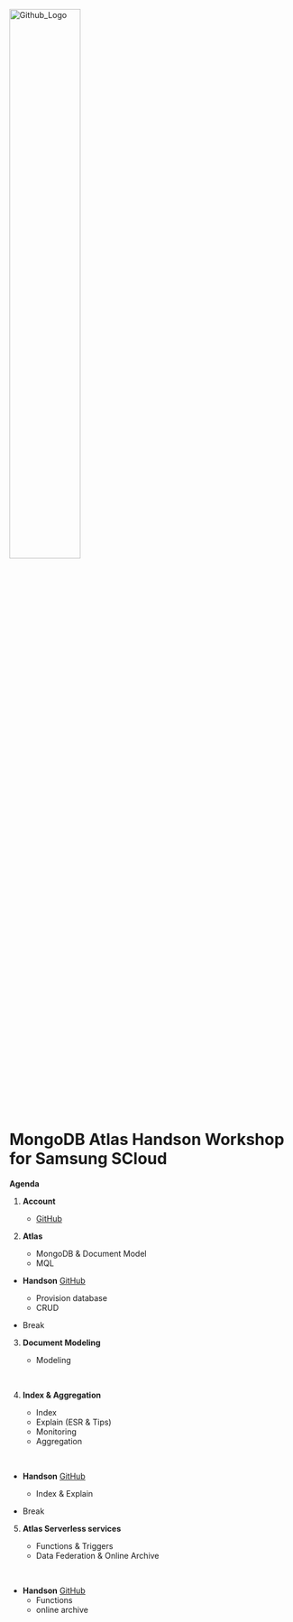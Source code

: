 <img src="https://companieslogo.com/img/orig/MDB_BIG-ad812c6c.png?t=1648915248" width="50%" title="Github_Logo"/> <br>

# MongoDB Atlas Handson Workshop for Samsung SCloud

__Agenda__


1. __Account__
    - [GitHub][0]

2.  __Atlas__
    - MongoDB & Document Model
    - MQL
 
- __Handson__ [GitHub][1]
    - Provision database
    - CRUD
     

- Break
    

3. __Document Modeling__
    - Modeling
    
      
4.  __Index & Aggregation__
    - Index
    - Explain (ESR & Tips)
    - Monitoring
    - Aggregation
    
     
- __Handson__  [GitHub][3]
    - Index & Explain


- Break
        

5. __Atlas Serverless services__
    - Functions & Triggers
    - Data Federation & Online Archive
    
     
- __Handson__  [GitHub][5]
    - Functions
    - online archive


[0]: https://github.com/MongoDBAtlas/AtlasSCloud/tree/main/01.account

[1]: https://github.com/MongoDBAtlas/AtlasSCloud/tree/main/02.Provision%20and%20CRUD


[3]: https://github.com/MongoDBAtlas/AtlasSCloud/tree/main/03.index%20and%20aggregation


[5]: https://github.com/MongoDBAtlas/AlasSCloud/tree/main/04.atlas-serverless